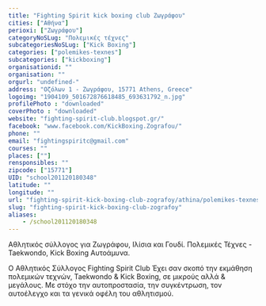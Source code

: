 ```yaml
---
title: "Fighting Spirit kick boxing club Ζωγράφου"
cities: ["Αθήνα"]
perioxi: ["Ζωγράφου"]
categoryNoSLug: "Πολεμικές τέχνες"
subcategoriesNoSLug: ["Kick Boxing"]
categories: ["polemikes-texnes"]
subcategories: ["kickboxing"]
organisationid: ""
organisation: ""
orgurl: "undefined-"
address: "Οζόλων 1 - Ζωγράφου, 15771 Athens, Greece"
logoimg: "1904109_501672876618485_693631792_n.jpg"
profilePhoto : "downloaded"
coverPhoto : "downloaded"
website: "fighting-spirit-club.blogspot.gr/"
facebook: "www.facebook.com/KickBoxing.Zografou/"
phone: ""
email: "fightingspiritc@gmail.com"
courses: ""
places: [""]
rensponsibles: ""
zipcode: ["15771"]
UID: "school201120180348"
latitude: ""
longitude: ""
url: "fighting-spirit-kick-boxing-club-zografoy/athina/polemikes-texnes/kickboxing"
slug: "fighting-spirit-kick-boxing-club-zografoy"
aliases:
    - /school201120180348
---
```



Αθλητικός σύλλογος για Ζωγράφου, Ιλίσια και Γουδί. Πολεμικές Τέχνες - Taekwondo, Kick Boxing Αυτοάμυνα.

Ο Αθλητικός Σύλλογος Fighting Spirit Club Έχει σαν σκοπό την εκμάθηση πολεμικών τεχνών, Taekwondo &amp; Kick Boxing, σε μικρούς αλλά &amp; μεγάλους. Με στόχο την αυτοπροστασία, την συγκέντρωση, τον αυτοέλεγχο και τα γενικά οφέλη του αθλητισμού.